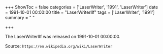 +++
ShowToc = false
categories = ['LaserWriter', '1991', 'LaserWriter']
date = 1991-10-01 00:00:00
title = "LaserWriterIIf"
tags = ['LaserWriter', '1991']
summary = " "

+++

The LaserWriterIIf was released on 1991-10-01 00:00:00.

Source: `https://en.wikipedia.org/wiki/LaserWriter`


